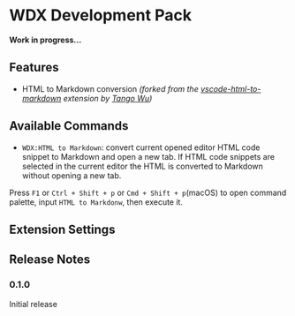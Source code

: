 # WDX Development Pack

**Work in progress...**

## Features

- HTML to Markdown conversion _(forked from the [vscode-html-to-markdown](https://github.com/Wtango/vscode-html-to-markdown) extension by [Tango Wu](https://github.com/Wtango))_

## Available Commands

- `WDX:HTML to Markdown`: convert current opened editor HTML code snippet to Markdown and open a new tab. If HTML code snippets are selected in the current editor the HTML is converted to Markdown without opening a new tab.

Press `F1` or `Ctrl + Shift + p` or `Cmd + Shift + p`(macOS) to open command palette, input `HTML to Markdonw`, then execute it.

## Extension Settings

## Release Notes

### 0.1.0

Initial release